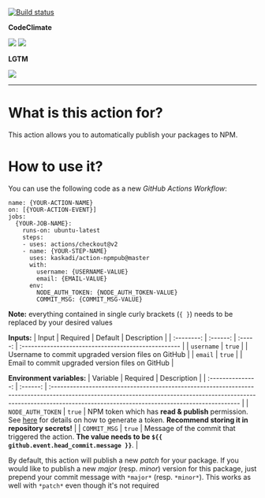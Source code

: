 [![Build status](https://img.shields.io/github/workflow/status/kaskadi/action-npmpub/build?label=build&logo=mocha)](https://github.com/kaskadi/action-npmpub/actions?query=workflow%3Abuild)

**CodeClimate**

[![](https://img.shields.io/codeclimate/maintainability/kaskadi/action-npmpub?label=maintainability&logo=Code%20Climate)](https://codeclimate.com/github/kaskadi/action-npmpub)
[![](https://img.shields.io/codeclimate/tech-debt/kaskadi/action-npmpub?label=technical%20debt&logo=Code%20Climate)](https://codeclimate.com/github/kaskadi/action-npmpub)
<!-- [![](https://img.shields.io/codeclimate/coverage/kaskadi/action-npmpub?label=test%20coverage&logo=Code%20Climate)](https://codeclimate.com/github/kaskadi/action-npmpub) -->

**LGTM**

[![](https://img.shields.io/lgtm/grade/javascript/github/kaskadi/action-npmpub?label=code%20quality&logo=lgtm)](https://lgtm.com/projects/g/kaskadi/action-npmpub/?mode=list)

***

# What is this action for?

This action allows you to automatically publish your packages to NPM.

# How to use it?

You can use the following code as a new _GitHub Actions Workflow_:

```
name: {YOUR-ACTION-NAME}
on: [{YOUR-ACTION-EVENT}]
jobs:
  {YOUR-JOB-NAME}:
    runs-on: ubuntu-latest
    steps:
    - uses: actions/checkout@v2
    - name: {YOUR-STEP-NAME}
      uses: kaskadi/action-npmpub@master
      with:
        username: {USERNAME-VALUE}
        email: {EMAIL-VALUE}
      env:
        NODE_AUTH_TOKEN: {NODE_AUTH_TOKEN-VALUE}
        COMMIT_MSG: {COMMIT_MSG-VALUE}
```

**Note:** everything contained in single curly brackets (`{ }`) needs to be replaced by your desired values

**Inputs:**
|    Input   | Required | Default | Description                                         |
| :--------: | :------: | :-----: | :-------------------------------------------------- |
| `username` |  `true`  |         | Username to commit upgraded version files on GitHub |
|   `email`  |  `true`  |         | Email to commit upgraded version files on GitHub    |

**Environment variables:**
|      Variable     | Required | Description                                                                                                                                                                                                              |
| :---------------: | :------: | :----------------------------------------------------------------------------------------------------------------------------------------------------------------------------------------------------------------------- |
| `NODE_AUTH_TOKEN` |  `true`  | NPM token which has **read & publish** permission. See [here](https://docs.npmjs.com/creating-and-viewing-authentication-tokens) for details on how to generate a token. **Recommend storing it in repository secrets!** |
|    `COMMIT_MSG`   |  `true`  | Message of the commit that triggered the action. **The value needs to be `${{ github.event.head_commit.message }}`**.                                                                                                    |

By default, this action will publish a new _patch_ for your package. If you would like to publish a new _major_ (resp. _minor_) version for this package, just prepend your commit message with `*major*` (resp. `*minor*`). This works as well with `*patch*` even though it's not required